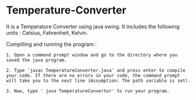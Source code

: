 # Temperature-Converter
It is a Temperature Converter using java swing. It includes the following units :  Celsius, Fahrenheit, Kelvin.

Compilling and running the program : 

    1. Open a command prompt window and go to the directory where you saved the java program.

    2. Type 'javac TemperatureConverter.java' and press enter to compile your code. If there are no errors in your code, the command prompt will take you to the next line (Assumption: The path variable is set).

    3. Now, type ' java TemperatureConverter' to run your program.
